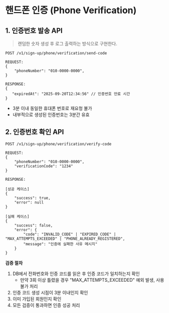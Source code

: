# 핸드폰 인증 (Phone Verification)

## 1. 인증번호 발송 API

> 랜덤한 숫자 생성 후 로그 출력하는 방식으로 구현한다.

```http request
POST /v1/sign-up/phone/verification/send-code

REQUEST:
{
    "phoneNumber": "010-0000-0000",
}

RESPONSE:
{
   "expiredAt": "2025-09-20T12:34:56" // 인증번호 만료 시간
}
```

- 3분 이내 동일한 휴대폰 번호로 재요청 불가
- 내부적으로 생성된 인증번호는 3분간 유효

## 2. 인증번호 확인 API

```http request
POST /v1/sign-up/phone/verification/verify-code

REQUEST:
{
    "phoneNumber": "010-0000-0000",
    "verificationCode": "1234"
}

RESPONSE:

[성공 케이스]
{
    "success": true,
    "error": null
}

[실패 케이스]
{
    "success": false,
    "error": {
        "code": "INVALID_CODE" | "EXPIRED_CODE" | "MAX_ATTEMPTS_EXCEEDED" | "PHONE_ALREADY_REGISTERED",
        "message": "인증에 실패한 사유 메시지"
    }
}
```

**검증 절차**

1. DB에서 전화번호와 인증 코드를 읽은 후 인증 코드가 일치하는지 확인
    - 만약 3회 이상 틀렸을 경우 "MAX_ATTEMPTS_EXCEEDED" 예외 발생, 사용불가 처리
2. 인증 코드 생성 시점이 3분 이내인지 확인
3. 이미 가입된 회원인지 확인
4. 모든 검증이 통과하면 인증 성공 처리

